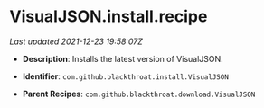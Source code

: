 # VisualJSON.install.recipe

_Last updated 2021-12-23 19:58:07Z_

- **Description**: Installs the latest version of VisualJSON.

- **Identifier**: `com.github.blackthroat.install.VisualJSON`

- **Parent Recipes**: `com.github.blackthroat.download.VisualJSON`